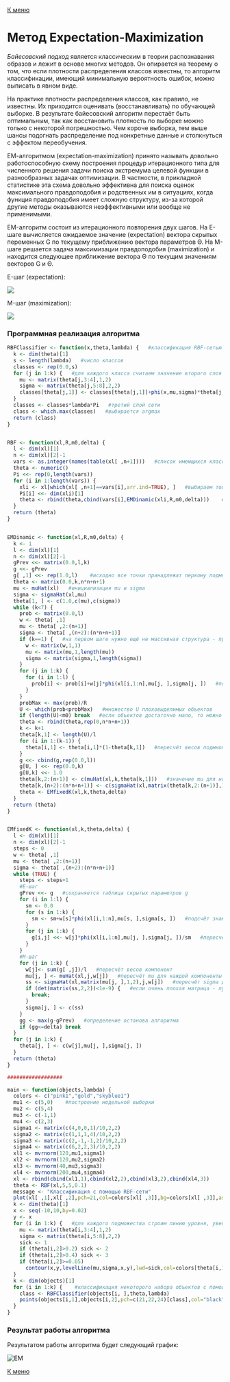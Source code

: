 [К меню](https://github.com/Inc1ementia/ML1)

# Метод Expectation-Maximization

*Байесовский подход* является классическим в теории распознавания образов и лежит в основе многих методов. Он опирается на теорему о том, что если плотности распределения классов известны, то алгоритм классификации, имеющий минимальную вероятность ошибок, можно выписать в явном виде.

На практике плотности распределения классов, как правило, не известны. Их приходится оценивать (восстанавливать) по обучающей выборке. В результате байесовский алгоритм перестаёт быть оптимальным, так как восстановить плотность по выборке можно только с некоторой погрешностью. Чем короче выборка, тем выше шансы подогнать распределение под конкретные данные и столкнуться с эффектом переобучения.

ЕМ-алгоритмом (expectation-maximization) принято называть довольно работоспособную схему построения процедур итерационного типа для численного решения задачи поиска экстремума целевой функции в разнообразных задачах оптимизации. В частности, в прикладной статистике эта схема довольно эффективна для поиска оценок максимального правдоподобия и родственных им в ситуациях, когда функция правдоподобия имеет сложную структуру, из-за которой другие методы оказываются неэффективными или вообще не применимыми.

EM-алгоритм состоит из итерационного повторения двух шагов. На E-шаге вычисляется ожидаемое значение (expectation) вектора скрытых переменных G по текущему приближению вектора параметров Θ. На М-шаге решается задача максимизации правдоподобия (maximization) и находится следующее приближение вектора Θ по текущим значениям векторов G и Θ.

E-шаг (expectation):

<img src="https://render.githubusercontent.com/render/math?math=%7Bg%7D_%7Bij%7D%5E%7B0%7D%3A%3D%7Bg%7D_%7Bij%7D%3B%5Cquad%20%7Bg%7D_%7Bij%7D%3A%3D%5Cfrac%7B%7Bw%7D_%7Bj%7D%5Cvarphi(%20%7Bx%7D_%7Bi%7D%3B%7B%5Ctheta%7D_%7Bj%7D)%7D%7B%5Csum_%7Bs%3D1%7D%5E%7Bk%7D%20%7Bw%7D_%7Bs%7D%5Cvarphi(%7Bx%7D_%7Bi%7D%3B%7B%5Ctheta%7D_%7Bs%7D)%7D%20%5Cqquad%20%5Cforall%20i%20%3D%201%2C%20%5Cdots%2C%20m%3B%20%5Cqquad%20%5Cforall%20j%20%3D%201%2C%20%5Cdots%2C%20k">

M-шаг (maximization): 

<img src="https://render.githubusercontent.com/render/math?math=%7B%5Ctheta%7D_%7Bj%7D%3A%3D%5Carg%5Cmax_%7B%5Ctheta%7D%5Csum_%7Bi%3D1%7D%5E%7Bm%7D%20%7Bg%7D_%7Bij%7D%5Cln%5Cvarphi(%20%7Bx%7D_%7Bi%7D%3B%7B%5Ctheta%7D)%3B%5Cquad%20%7Bw%7D_%7Bj%7D%3A%3D%5Cfrac%7B1%7D%7Bm%7D%5Csum_%7Bi%3D1%7D%5E%7Bm%7D%20%7Bg%7D_%7Bij%7D%20%5Cqquad%20%5Cforall%20j%20%3D%201%2C%5Cdots%2C%20k">


### Программная реализация алгоритма

```R
RBFClassifier <- function(x,theta,lambda) {   #классификация RBF-сетью
  k <- dim(theta)[1]
  s <- length(lambda)   #число классов
  classes <- rep(0.0,s)
  for (j in 1:k) {   #для каждого класса считаем значение второго слоя сети
    mu <- matrix(theta[j,3:4],1,2)
    sigma <- matrix(theta[j,5:8],2,2)
    classes[theta[j,1]] <- classes[theta[j,1]]+phi(x,mu,sigma)*theta[j,2]   #переход от первого слоя сети ко второму
  }
  classes <- classes*lambda*Pi   #третий слой сети
  class <- which.max(classes)   #выбирается argmax
  return (class)
}


RBF <- function(xl,R,m0,delta) {
  l <- dim(xl)[1]
  n <- dim(xl)[2]-1
  vars <- as.integer(names(table(xl[ ,n+1])))   #список имеющихся классов
  theta <- numeric()
  Pi <<- rep(0,length(vars))
  for (i in 1:length(vars)) {
    xli <- xl[which(xl[ ,n+1]==vars[i],arr.ind=TRUE), ]   #выбираем только точки данного класса
    Pi[i] <<- dim(xli)[1]
    theta <- rbind(theta,cbind(vars[i],EMDinamic(xli,R,m0,delta)))    #для очередного класса запускаем EM-алгоритм
  }
  return (theta)
}


EMDinamic <- function(xl,R,m0,delta) {
  k <- 1
  l <- dim(xl)[1]
  n <- dim(xl)[2]-1
  gPrev <<- matrix(0.0,l,k)
  g <<- gPrev
  g[ ,1] <<- rep(1.0,l)    #исходно все точки принадлежат первому подмножеству
  theta <- matrix(0.0,k,n*n+n+1)
  mu <- muHat(xl)   #инициализация mu и sigma
  sigma <- sigmaHat(xl,mu)
  theta[1, ] <- c(1.0,c(mu),c(sigma))
  while (k<7) {
    prob <- matrix(0.0,l)
    w <- theta[ ,1]
    mu <- theta[ ,2:(n+1)]
    sigma <- theta[ ,(n+2):(n*n+n+1)]
    if (k==1) {   #на первом шаге нужно ещё не массивная структура - принудительное построение массивов
      w <- matrix(w,1,1)
      mu <- matrix(mu,1,length(mu))
      sigma <- matrix(sigma,1,length(sigma))
    }
    for (j in 1:k) {
      for (i in 1:l) {
        prob[i] <- prob[i]+w[j]*phi(xl[i,1:n],mu[j, ],sigma[j, ])   #подсчёт вероятностей каждого из объектов
      }
    }
    probMax <- max(prob)/R
    U <- which(prob<probMax)   #множество U плоховыделимых объектов
    if (length(U)<m0) break   #если объектов достаточно мало, то можно выходить
    theta <- rbind(theta,rep(0,n*n+n+1))
    k <- k+1
    theta[k,1] <- length(U)/l
    for (i in 1:(k-1)) {
      theta[i,1] <- theta[i,1]*(1-theta[k,1])   #пересчёт весов подмножеств
    }
    g <<- cbind(g,rep(0.0,l))
    g[U, ] <<- rep(0.0,k)
    g[U,k] <<- 1.0
    theta[k,2:(n+1)] <- c(muHat(xl,k,theta[k,1]))   #значение mu для нового подмножества
    theta[k,(n+2):(n*n+n+1)] <- c(sigmaHat(xl,matrix(theta[k,2:(n+1)],1,n),k,theta[k,1]))   #значение sigma для нового подмножества
    theta <- EMfixedK(xl,k,theta,delta)
  }
  return (theta)
}


EMfixedK <- function(xl,k,theta,delta) {
  l <- dim(xl)[1]
  n <- dim(xl)[2]-1
  steps <- 0
  w <- theta[ ,1]
  mu <- theta[ ,2:(n+1)]
  sigma <- theta[ ,(n+2):(n*n+n+1)]
  while (TRUE) {
    steps <- steps+1
    #E-шаг
    gPrev <<- g   #сохраняется таблица скрытых параметров g
    for (i in 1:l) {
      sm <- 0.0
      for (s in 1:k) {
        sm <- sm+w[s]*phi(xl[i,1:n],mu[s, ],sigma[s, ])   #подсчёт знаменателя
      }
      for (j in 1:k) {
        g[i,j] <<- w[j]*phi(xl[i,1:n],mu[j, ],sigma[j, ])/sm   #пересчёт скрытых коэффициентов g
      }
    }
    #M-шаг
    for (j in 1:k) {
      w[j]<- sum(g[ ,j])/l   #пересчёт весов компонент
      mu[j, ] <- muHat(xl,j,w[j])   #пересчёт mu для каждой компоненты
      ss <- sigmaHat(xl,matrix(mu[j, ],1,2),j,w[j])   #пересчёт sigma для каждой компоненты
      if (det(matrix(ss,2,2))<1e-9) {   #если очень плохая матрица - лучше закончить процесс...
        break;
      }
      sigma[j, ] <- c(ss)
    }
    gg <- max(g-gPrev)   #определение останова алгоритма
    if (gg<=delta) break
  }
  for (j in 1:k) {
    theta[j, ] <- c(w[j],mu[j, ],sigma[j, ])
  }
  return (theta)
}

##################

main <- function(objects,lambda) {
  colors <- c("pink1","gold","skyblue1")
  mu1 <- c(5,0)    #построение модельной выборки
  mu2 <- c(5,4)
  mu3 <- c(-1,1)
  mu4 <- c(2,3)
  sigma1 <- matrix(c(4,0,0,1)/10,2,2)
  sigma2 <- matrix(c(1,1,1,4)/10,2,2)
  sigma3 <- matrix(c(2,-1,-1,2)/10,2,2)
  sigma4 <- matrix(c(6,2,2,3)/10,2,2)
  xl1 <- mvrnorm(120,mu1,sigma1)
  xl2 <- mvrnorm(120,mu2,sigma2)
  xl3 <- mvrnorm(40,mu3,sigma3)
  xl4 <- mvrnorm(200,mu4,sigma4)
  xl <- rbind(cbind(xl1,1),cbind(xl2,2),cbind(xl3,2),cbind(xl4,3))
  theta <- RBF(xl,5,5,0.1)
  message <- "Классификация с помощью RBF-сети"
  plot(xl[ ,1],xl[ ,2],pch=21,col=colors[xl[ ,3]],bg=colors[xl[ ,3]],asp=1,main=message,xlab="x",ylab="y")
  k <- dim(theta)[1]
  x <- seq(-10,10,by=0.02)
  y <- x
  for (i in 1:k) {   #для каждого подможества строим линию уровня, увеличивая толщину линии в зависимости от значимости
    mu <- matrix(theta[i,3:4],1,2)
    sigma <- matrix(theta[i,5:8],2,2)
    sick <- 1
    if (theta[i,2]>0.2) sick <- 2
    if (theta[i,2]>0.4) sick <- 3
    if (theta[i,2]>=0.05)
      contour(x,y,levelLine(mu,sigma,x,y),lwd=sick,col=colors[theta[i,1]],asp=1,levels=0.01,drawlabels=FALSE,add=TRUE)
  }
  k <- dim(objects)[1]
  for (i in 1:k) {    #классификация некоторого набора объектов с помощью RBF-сети
    class <- RBFClassifier(objects[i, ],theta,lambda)
    points(objects[i,1],objects[i,2],pch=c(21,22,24)[class],col="black",bg=colors[class],asp=1)
  }
}
```

### Результат работы алгоритма

Результатом работы алгоритма будет следующий график:

![EM](EM.png)

[К меню](https://github.com/Inc1ementia/ML1)
